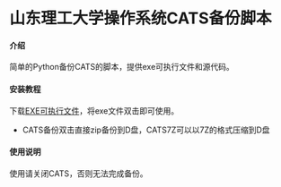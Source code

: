 # 山东理工大学操作系统CATS备份脚本

#### 介绍
简单的Python备份CATS的脚本，提供exe可执行文件和源代码。

#### 安装教程
下载[EXE可执行文件](https://gitee.com/littleLice/CATS-Backup/releases/2.0)，将exe文件双击即可使用。
- CATS备份双击直接zip备份到D盘，CATS7Z可以以7Z的格式压缩到D盘

#### 使用说明
使用请关闭CATS，否则无法完成备份。